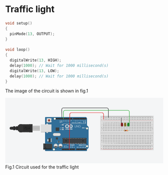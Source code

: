 # Traffic light

```.c
void setup()
{
  pinMode(13, OUTPUT);
}

void loop()
{
  digitalWrite(13, HIGH);
  delay(1000); // Wait for 1000 millisecond(s)
  digitalWrite(13, LOW);
  delay(1000); // Wait for 1000 millisecond(s)
}
```


The image of the circuit is shown in fig.1

![Circuit](Circuit.png)
Fig.1 Circuit used for the traffic light
